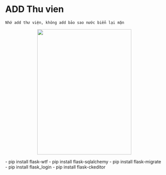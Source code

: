 # ADD Thu vien
`Nhớ add thư viện, không add bảo sao nước biển lại mặn`
<p align="center">
  <img src="https://user-images.githubusercontent.com/68718335/149334646-014108c2-fb10-4bf1-b1e0-7e7dd5d8af2f.png" width="300" height="400" />
</p>
- pip install flask-wtf
- pip install flask-sqlalchemy
- pip install flask-migrate
- pip install flask_login
- pip install flask-ckeditor

